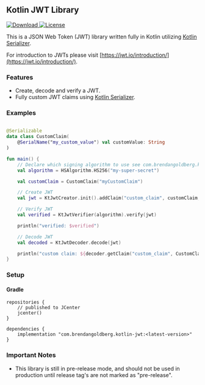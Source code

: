 ## Kotlin JWT Library

[ ![Download](https://api.bintray.com/packages/brendangoldberg/com.brendangoldberg/kotlin-jwt/images/download.svg) ](https://bintray.com/brendangoldberg/com.brendangoldberg/kotlin-jwt/_latestVersion)
[![License](https://img.shields.io/badge/License-Apache%202.0-blue.svg)](https://opensource.org/licenses/Apache-2.0)

This is a JSON Web Token (JWT) library written fully in Kotlin utilizing [Kotlin Serializer](https://github.com/Kotlin/kotlinx.serialization).

For introduction to JWTs please visit [https://jwt.io/introduction/](https://jwt.io/introduction/).

### Features

- Create, decode and verify a JWT.
- Fully custom JWT claims using [Kotlin Serializer](https://github.com/Kotlin/kotlinx.serialization).

### Examples

```kotlin

@Serializable
data class CustomClaim(
    @SerialName("my_custom_value") val customValue: String
)

fun main() {
    // Declare which signing algorithm to use see com.brendangoldberg.kotlin_jwt.algorithms.* for available algorithms.
    val algorithm = HSAlgorithm.HS256("my-super-secret")

    val customClaim = CustomClaim("myCustomClaim")

    // Create JWT
    val jwt = KtJwtCreator.init().addClaim("custom_claim", customClaim, CustomClaim.serializer()).sign(algorithm)

    // Verify JWT
    val verified = KtJwtVerifier(algorithm).verify(jwt)

    println("verified: $verified")

    // Decode JWT
    val decoded = KtJwtDecoder.decode(jwt)

    println("custom claim: ${decoder.getClaim("custom_claim", CustomClaim.serializer())}")
}
```

### Setup

#### Gradle

```
repositories {
    // published to JCenter
    jcenter()
}

dependencies {
    implementation "com.brendangoldberg.kotlin-jwt:<latest-version>"
}
```

### Important Notes

- This library is still in pre-release mode, and should not be used in production until release tag's are not marked as "pre-release".
